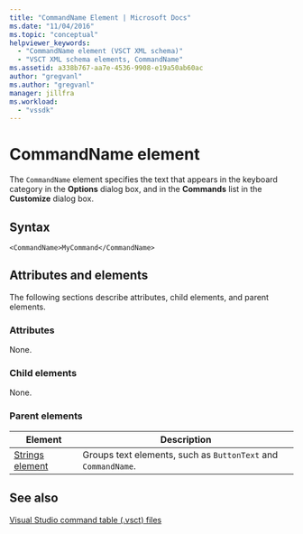 ```yaml
---
title: "CommandName Element | Microsoft Docs"
ms.date: "11/04/2016"
ms.topic: "conceptual"
helpviewer_keywords: 
  - "CommandName element (VSCT XML schema)"
  - "VSCT XML schema elements, CommandName"
ms.assetid: a338b767-aa7e-4536-9908-e19a50ab60ac
author: "gregvanl"
ms.author: "gregvanl"
manager: jillfra
ms.workload: 
  - "vssdk"
---
```

# CommandName element
The `CommandName` element specifies the text that appears in the keyboard category in the **Options** dialog box, and in the **Commands** list in the **Customize** dialog box.  
  
## Syntax  
  
```  
<CommandName>MyCommand</CommandName>  
```  
  
## Attributes and elements  
 The following sections describe attributes, child elements, and parent elements.  
  
### Attributes  
 None.  
  
### Child elements  
 None.  
  
### Parent elements  
  
|Element|Description|  
|-------------|-----------------|  
|[Strings element](../extensibility/strings-element.md)|Groups text elements, such as `ButtonText` and `CommandName`.|  
  
## See also  
 [Visual Studio command table (.vsct) files](../extensibility/internals/visual-studio-command-table-dot-vsct-files.md)